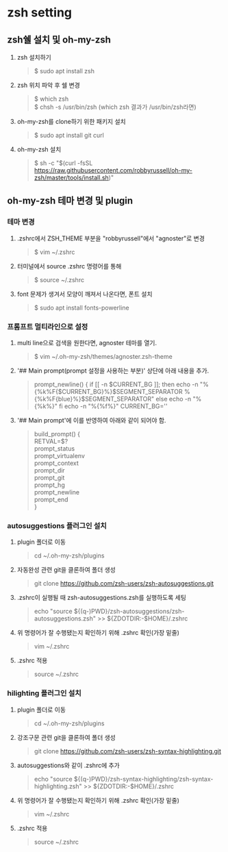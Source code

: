 # zsh setting

## zsh쉘 설치 및 oh-my-zsh

1. zsh 설치하기
	> $ sudo apt install zsh

2. zsh 위치 파악 후 쉘 변경
	> $ which zsh  
	> $ chsh -s /usr/bin/zsh (which zsh 결과가 /usr/bin/zsh라면)

3. oh-my-zsh를 clone하기 위한 패키지 설치
	> $ sudo apt install git curl

3. oh-my-zsh 설치
	> $ sh -c "$(curl -fsSL https://raw.githubusercontent.com/robbyrussell/oh-my-zsh/master/tools/install.sh)"


## oh-my-zsh 테마 변경 및 plugin
### 테마 변경
1. .zshrc에서 ZSH_THEME 부분을 "robbyrussell"에서 "agnoster"로 변경
	> $ vim ~/.zshrc
2. 터미널에서 source .zshrc 명령어를 통해
	> $ source ~/.zshrc
3. font 문제가 생겨서 모양이 깨져서 나온다면, 폰트 설치
	> $ sudo apt install fonts-powerline

### 프롬프트 멀티라인으로 설정
1. multi line으로 검색을 원한다면, agnoster 테마를 열기.
	> $ vim ~/.oh-my-zsh/themes/agnoster.zsh-theme  
2. '## Main prompt(prompt 설정을 사용하는 부분)' 상단에 아래 내용을 추가.
	> prompt_newline() {
	>  if [[ -n $CURRENT_BG ]]; then
	>   echo -n "%{%k%F{$CURRENT_BG}%}$SEGMENT_SEPARATOR
	> %{%k%F{blue}%}$SEGMENT_SEPARATOR"
	>  else
	>   echo -n "%{%k%}"
	>  fi
	>   echo -n "%{%f%}"
	>   CURRENT_BG=''

3. '## Main prompt'에 이를 반영하여 아래와 같이 되어야 함.
	> build_prompt() {  
	>   RETVAL=$?  
	>   prompt_status  
	>   prompt_virtualenv  
	>   prompt_context  
	>   prompt_dir  
	>   prompt_git  
	>   prompt_hg  
	>   prompt_newline  
	>   prompt_end  
	> }  

### autosuggestions 플러그인 설치
1. plugin 폴더로 이동
	> cd ~/.oh-my-zsh/plugins
2. 자동완성 관련 git을 클론하여 폴더 생성
	> git clone https://github.com/zsh-users/zsh-autosuggestions.git
3. .zshrc이 실행될 때 zsh-autosuggestions.zsh를 실행하도록 세팅
	> echo "source ${(q-)PWD}/zsh-autosuggestions/zsh-autosuggestions.zsh" >> ${ZDOTDIR:-$HOME}/.zshrc
4. 위 명령어가 잘 수행됐는지 확인하기 위해 .zshrc 확인(가장 밑줄)
	> vim ~/.zshrc  
5. .zshrc 적용
	> source ~/.zshrc

### hilighting 플러그인 설치
1. plugin 폴더로 이동
	> cd ~/.oh-my-zsh/plugins
2. 강조구문 관련 git을 클론하여 폴더 생성
	> git clone https://github.com/zsh-users/zsh-syntax-highlighting.git
3. autosuggestions와 같이 .zshrc에 추가
	> echo "source ${(q-)PWD}/zsh-syntax-highlighting/zsh-syntax-highlighting.zsh" >> ${ZDOTDIR:-$HOME}/.zshrc
4. 위 명령어가 잘 수행됐는지 확인하기 위해 .zshrc 확인(가장 밑줄)
	> vim ~/.zshrc  
5. .zshrc 적용
	> source ~/.zshrc
